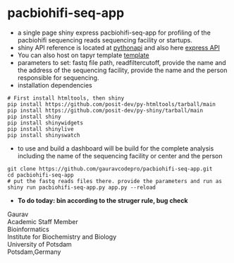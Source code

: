 # pacbiohifi-seq-app

- a single page shiny express pacbiohifi-seq-app for profiling of the pacbiohifi sequencing reads sequencing facility or startups.
- shiny API reference is located at [pythonapi](https://shiny.posit.co/py/api/) and also here [express API](https://shiny.posit.co/py/docs/express-in-depth.html)
- You can also host on tapyr template [template](https://github.com/Appsilon/tapyr-template)
- parameters to set: fastq file path, readfiltercutoff, provide the name and the address of the sequencing facility, provide the name and the person responsible for sequencing.
- installation dependencies
```
# First install htmltools, then shiny
pip install https://github.com/posit-dev/py-htmltools/tarball/main
pip install https://github.com/posit-dev/py-shiny/tarball/main
pip install shiny
pip install shinywidgets
pip install shinylive
pip install shinyswatch
```
- to use and build a dashboard will be build for the complete analysis including the name of the sequencing facility or center and the person
```
git clone https://github.com/gauravcodepro/pacbiohifi-seq-app.git
cd pacbiohifi-seq-app
# put the fastq reads files there. provide the parameters and run as 
shiny run pacbiohifi-seq-app.py app.py --reload
```
- **To do today: bin according to the struger rule, bug check**

Gaurav \
Academic Staff Member \
Bioinformatics \
Institute for Biochemistry and Biology \
University of Potsdam \
Potsdam,Germany

